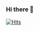 ### Hi there 👋

[![Hits](https://hits.seeyoufarm.com/api/count/incr/badge.svg?url=https%3A%2F%2Fgithub.com%2FInKyoJeong&count_bg=%2340DDC9&title_bg=%23524A4A&icon=&icon_color=%235B605F&title=hits&edge_flat=false)](https://hits.seeyoufarm.com)
